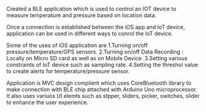Created a BLE application which is used to control an IOT device to measure temperature and pressure based on location data.

Once a connection is established between the iOS app and IoT device, application can be used in different ways to conrol the IoT device.

Some of the uses of iOS application are
1.Turning on/off pressure/temperature/GPS sensors.
2.Turning on/off Data Recording : Locally on Micro SD card as well as on Mobile Device.
3.Setting various constraints of IoT device such as sampling rate.
4.Setting the threshol value to create alerts for temperature/pressure sensor.

Application is MVC design complient which uses CoreBluetooth library to make connection with BLE chip attached with Arduino Uno microprocessor.
It also uses variuos UI elemts such as stpper, sliders, picker, switches, slider to enhance the user experience.
